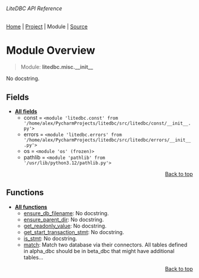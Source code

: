 ###### LiteDBC API Reference
[Home](/docs/api/README.md) | [Project](/README.md) | Module | [Source](/src/litedbc/misc/__init__.py)

# Module Overview
> Module: **litedbc.misc.\_\_init\_\_**

No docstring.

## Fields
- [**All fields**](/docs/api/modules/litedbc/misc/__init__/fields.md)
    - const = `<module 'litedbc.const' from '/home/alex/PycharmProjects/litedbc/src/litedbc/const/__init__.py'>`
    - errors = `<module 'litedbc.errors' from '/home/alex/PycharmProjects/litedbc/src/litedbc/errors/__init__.py'>`
    - os = `<module 'os' (frozen)>`
    - pathlib = `<module 'pathlib' from '/usr/lib/python3.12/pathlib.py'>`

<p align="right"><a href="#litedbc-api-reference">Back to top</a></p>

## Functions
- [**All functions**](/docs/api/modules/litedbc/misc/__init__/funcs.md)
    - [ensure\_db\_filename](/docs/api/modules/litedbc/misc/__init__/funcs.md#ensure_db_filename): No docstring.
    - [ensure\_parent\_dir](/docs/api/modules/litedbc/misc/__init__/funcs.md#ensure_parent_dir): No docstring.
    - [get\_readonly\_value](/docs/api/modules/litedbc/misc/__init__/funcs.md#get_readonly_value): No docstring.
    - [get\_start\_transaction\_stmt](/docs/api/modules/litedbc/misc/__init__/funcs.md#get_start_transaction_stmt): No docstring.
    - [is\_stmt](/docs/api/modules/litedbc/misc/__init__/funcs.md#is_stmt): No docstring.
    - [match](/docs/api/modules/litedbc/misc/__init__/funcs.md#match): Match two database via their connectors. All tables defined in alpha_dbc should be in beta_dbc that might have additional tables...

<p align="right"><a href="#litedbc-api-reference">Back to top</a></p>
